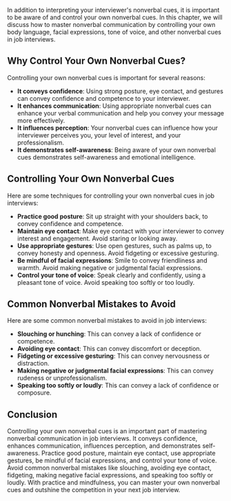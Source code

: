 
In addition to interpreting your interviewer's nonverbal cues, it is important to be aware of and control your own nonverbal cues. In this chapter, we will discuss how to master nonverbal communication by controlling your own body language, facial expressions, tone of voice, and other nonverbal cues in job interviews.

Why Control Your Own Nonverbal Cues?
------------------------------------

Controlling your own nonverbal cues is important for several reasons:

* **It conveys confidence**: Using strong posture, eye contact, and gestures can convey confidence and competence to your interviewer.
* **It enhances communication**: Using appropriate nonverbal cues can enhance your verbal communication and help you convey your message more effectively.
* **It influences perception**: Your nonverbal cues can influence how your interviewer perceives you, your level of interest, and your professionalism.
* **It demonstrates self-awareness**: Being aware of your own nonverbal cues demonstrates self-awareness and emotional intelligence.

Controlling Your Own Nonverbal Cues
-----------------------------------

Here are some techniques for controlling your own nonverbal cues in job interviews:

* **Practice good posture**: Sit up straight with your shoulders back, to convey confidence and competence.
* **Maintain eye contact**: Make eye contact with your interviewer to convey interest and engagement. Avoid staring or looking away.
* **Use appropriate gestures**: Use open gestures, such as palms up, to convey honesty and openness. Avoid fidgeting or excessive gesturing.
* **Be mindful of facial expressions**: Smile to convey friendliness and warmth. Avoid making negative or judgmental facial expressions.
* **Control your tone of voice**: Speak clearly and confidently, using a pleasant tone of voice. Avoid speaking too softly or too loudly.

Common Nonverbal Mistakes to Avoid
----------------------------------

Here are some common nonverbal mistakes to avoid in job interviews:

* **Slouching or hunching**: This can convey a lack of confidence or competence.
* **Avoiding eye contact**: This can convey discomfort or deception.
* **Fidgeting or excessive gesturing**: This can convey nervousness or distraction.
* **Making negative or judgmental facial expressions**: This can convey rudeness or unprofessionalism.
* **Speaking too softly or loudly**: This can convey a lack of confidence or composure.

Conclusion
----------

Controlling your own nonverbal cues is an important part of mastering nonverbal communication in job interviews. It conveys confidence, enhances communication, influences perception, and demonstrates self-awareness. Practice good posture, maintain eye contact, use appropriate gestures, be mindful of facial expressions, and control your tone of voice. Avoid common nonverbal mistakes like slouching, avoiding eye contact, fidgeting, making negative facial expressions, and speaking too softly or loudly. With practice and mindfulness, you can master your own nonverbal cues and outshine the competition in your next job interview.
